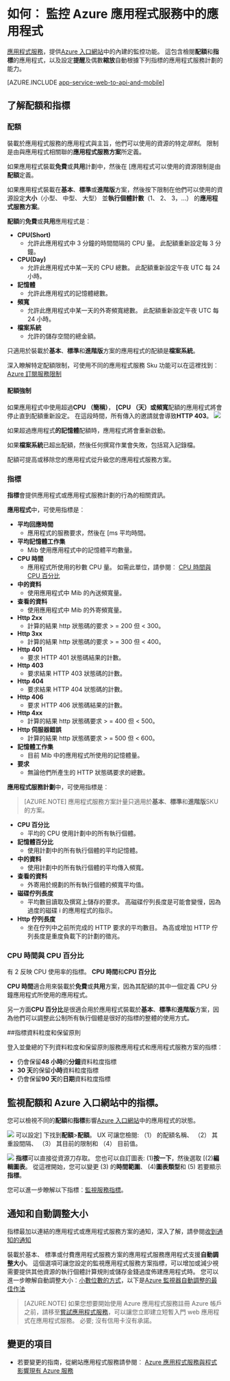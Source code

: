 <properties
    pageTitle="監控 Azure 應用程式服務中的應用程式"
    description="瞭解如何使用 Azure 入口網站中監控 Azure 應用程式服務中的應用程式。"
    services="app-service"
    documentationCenter=""
    authors="btardif"
    manager="wpickett"
    editor="mollybos"/>

<tags
    ms.service="app-service"
    ms.workload="na"
    ms.tgt_pltfrm="na"
    ms.devlang="na"
    ms.topic="article"
    ms.date="09/07/2016"
    ms.author="byvinyal"/>

# <a name="how-to-monitor-apps-in-azure-app-service"></a>如何︰ 監控 Azure 應用程式服務中的應用程式

[應用程式服務](http://go.microsoft.com/fwlink/?LinkId=529714)，提供[Azure 入口網站](https://portal.azure.com)中的內建的監控功能。
這包含檢閱**配額**和**指標**的應用程式，以及設定**提醒**及偶數**縮放**自動根據下列指標的應用程式服務計劃的能力。

[AZURE.INCLUDE [app-service-web-to-api-and-mobile](../../includes/app-service-web-to-api-and-mobile.md)]

## <a name="understanding-quotas-and-metrics"></a>了解配額和指標

### <a name="quotas"></a>配額

裝載於應用程式服務的應用程式與主旨，他們可以使用的資源的特定*限制*。 限制是由與應用程式相關聯的**應用程式服務方案**所定義。

如果應用程式裝載**免費**或**共用**計劃中，然後在 [應用程式可以使用的資源限制是由**配額**定義。

如果應用程式裝載在**基本**、**標準**或**進階版**方案，然後按下限制在他們可以使用的資源設定**大小**（小型、 中型、 大型） 並**執行個體計數**（1、 2、 3，...） 的**應用程式服務方案**。

**配額**的**免費**或**共用**應用程式是︰

* **CPU(Short)**
   * 允許此應用程式中 3 分鐘的時間間隔的 CPU 量。 此配額重新設定每 3 分鐘。
* **CPU(Day)**
   * 允許此應用程式中某一天的 CPU 總數。 此配額重新設定午夜 UTC 每 24 小時。
* **記憶體**
   * 允許此應用程式的記憶體總數。
* **頻寬**
   * 允許此應用程式中某一天的外寄頻寬總數。
   此配額重新設定午夜 UTC 每 24 小時。
* **檔案系統**
   * 允許的儲存空間的總金額。

只適用於裝載於**基本**、**標準**和**進階版**方案的應用程式的配額是**檔案系統**。

深入瞭解特定配額限制，可使用不同的應用程式服務 Sku 功能可以在這裡找到︰ [Azure 訂閱服務限制](../azure-subscription-service-limits.md#app-service-limits)

#### <a name="quota-enforcement"></a>配額強制

如果應用程式中使用超過**CPU （簡稱）**， **[CPU （天）**或**頻寬**配額的應用程式將會停止直到配額重新設定。 在這段時間，所有傳入的邀請就會導致**HTTP 403**。
![][http403]

如果超過應用程式**的記憶體**配額時，應用程式將會重新啟動。

如果**檔案系統**已超出配額，然後任何撰寫作業會失敗，包括寫入記錄檔。

配額可提高或移除您的應用程式從升級您的應用程式服務方案。

### <a name="metrics"></a>指標

**指標**會提供應用程式或應用程式服務計劃的行為的相關資訊。

**應用程式**中，可使用指標是︰

* **平均回應時間**
   * 應用程式的服務要求，然後在 [ms 平均時間。
* **平均記憶體工作集**
   * Mib 使用應用程式中的記憶體平均數量。
* **CPU 時間**
   * 應用程式所使用的秒數 CPU 量。 如需此單位，請參閱︰ [CPU 時間與 CPU 百分比](#cpu-time-vs-cpu-percentage)
* **中的資料**
   * 使用應用程式中 Mib 的內送頻寬量。
* **查看的資料**
   * 使用應用程式中 Mib 的外寄頻寬量。
* **Http 2xx**
   * 計算的結果 http 狀態碼的要求 > = 200 但 < 300。
* **Http 3xx**
   * 計算的結果 http 狀態碼的要求 > = 300 但 < 400。
* **Http 401**
   * 要求 HTTP 401 狀態碼結果的計數。
* **Http 403**
   * 要求結果 HTTP 403 狀態碼的計數。
* **Http 404**
   * 要求結果 HTTP 404 狀態碼的計數。
* **Http 406**
   * 要求 HTTP 406 狀態碼結果的計數。
* **Http 4xx**
   * 計算的結果 http 狀態碼要求 > = 400 但 < 500。
* **Http 伺服器錯誤**
   * 計算的結果 http 狀態碼要求 > = 500 但 < 600。
* **記憶體工作集**
   * 目前 Mib 中的應用程式所使用的記憶體量。
* **要求**
   * 無論他們所產生的 HTTP 狀態碼要求的總數。

**應用程式服務計劃**中，可使用指標是︰

>[AZURE.NOTE] 應用程式服務方案計量只適用於**基本**、**標準**和**進階版**SKU 的方案。

* **CPU 百分比**
   * 平均的 CPU 使用計劃中的所有執行個體。
* **記憶體百分比**
   * 使用計劃中的所有執行個體的平均記憶體。
* **中的資料**
   * 使用計劃中的所有執行個體的平均傳入頻寬。
* **查看的資料**
   * 外寄用於規劃的所有執行個體的頻寬平均值。
* **磁碟佇列長度**
   * 平均數目讀取及撰寫上儲存的要求。 高磁碟佇列長度是可能會變慢，因為過度的磁碟 i 的應用程式的指示。
* **Http 佇列長度**
   * 坐在佇列中之前所完成的 HTTP 要求的平均數目。 為高或增加 HTTP 佇列長度是重度負載下的計劃的徵兆。

### <a name="cpu-time-vs-cpu-percentage"></a>CPU 時間與 CPU 百分比
<!-- To do: Fix Anchor (#CPU-time-vs.-CPU-percentage) -->

有 2 反映 CPU 使用率的指標。 **CPU 時間**和**CPU 百分比**

**CPU 時間**適合用來裝載於**免費**或**共用**方案，因為其配額的其中一個定義 CPU 分鐘應用程式所使用的應用程式。

另一方面**CPU 百分比**是很適合用於應用程式裝載於**基本**、**標準**和**進階版**方案，因為他們可以調整此公制所有執行個體是很好的指標的整體的使用方式。

##<a name="metrics-granularity-and-retention-policy"></a>指標資料粒度和保留原則

登入並彙總的下列資料粒度和保留原則服務應用程式和應用程式服務方案的指標︰

 * 仍會保留**48 小時**的**分鐘**資料粒度指標
 * **30 天**的保留**小時**資料粒度指標
 * 仍會保留**90 天**的**日期**資料粒度指標

## <a name="monitoring-quotas-and-metrics-in-the-azure-portal"></a>監視配額和 Azure 入口網站中的指標。

您可以檢視不同的**配額**和**指標**影響[Azure 入口網站](https://portal.azure.com)中的應用程式的狀態。

![][quotas]
可以設定] 下找到**配額**>**配額**。 UX 可讓您檢閱: （1） 的配額名稱、 （2） 其重設間隔、 （3） 其目前的限制和 （4） 目前值。

![][metrics]
**指標**可以直接從資源刀存取。 您也可以自訂圖表: (1)**按一下**，然後選取 [(2)**編輯圖表**。
從這裡開始，您可以變更 (3) 的**時間範圍**、 (4)**圖表類型**和 (5) 若要顯示**指標**。  

您可以進一步瞭解以下指標︰[監視服務指標](../monitoring-and-diagnostics/insights-how-to-customize-monitoring.md)。

## <a name="alerts-and-autoscale"></a>通知和自動調整大小
指標最加以連結的應用程式或應用程式服務方案的通知，深入了解，請參閱[收到通知的通知](../monitoring-and-diagnostics/insights-receive-alert-notifications.md)

裝載於基本、 標準或付費應用程式服務方案的應用程式服務應用程式支援**自動調整大小**。 這個選項可讓您設定的監視應用程式服務方案指標，可以增加或減少視需要提供其他資源的執行個體計算規則或儲存金錢過度佈建應用程式時。 您可以進一步瞭解自動調整大小︰[小數位數的方式](../monitoring-and-diagnostics/insights-how-to-scale.md)，以下是[Azure 監視器自動調整的最佳作法](../monitoring-and-diagnostics/insights-autoscale-best-practices.md)

>[AZURE.NOTE] 如果您想要開始使用 Azure 應用程式服務註冊 Azure 帳戶之前，請移至[嘗試應用程式服務](http://go.microsoft.com/fwlink/?LinkId=523751)，可以讓您立即建立短暫入門 web 應用程式在應用程式服務。 必要; 沒有信用卡沒有承諾。

## <a name="whats-changed"></a>變更的項目
* 若要變更的指南，從網站應用程式服務請參閱︰ [Azure 應用程式服務與程式影響現有 Azure 服務](http://go.microsoft.com/fwlink/?LinkId=529714)

[fzilla]:http://go.microsoft.com/fwlink/?LinkId=247914
[vmsizes]:http://go.microsoft.com/fwlink/?LinkID=309169



<!-- Images. -->
[http403]: ./media/web-sites-monitor/http403.png
[quotas]: ./media/web-sites-monitor/quotas.png
[metrics]: ./media/web-sites-monitor/metrics.png

